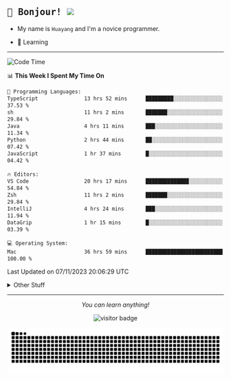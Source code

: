 <h2>
    <samp>🎉 Bonjour!  <img src="https://media.giphy.com/media/mGcNjsfWAjY5AEZNw6/giphy.gif" width="50"></samp>
</h2>

* My name is `Huayang` and I'm a novice programmer.


* 🧐 Learning

<hr>

<!--START_SECTION:waka-->
![Code Time](http://img.shields.io/badge/Code%20Time-1%2C651%20hrs%2030%20mins-blue)

📊 **This Week I Spent My Time On** 

```text
💬 Programming Languages: 
TypeScript               13 hrs 52 mins      █████████░░░░░░░░░░░░░░░░   37.53 % 
sh                       11 hrs 2 mins       ███████░░░░░░░░░░░░░░░░░░   29.84 % 
Java                     4 hrs 11 mins       ███░░░░░░░░░░░░░░░░░░░░░░   11.34 % 
Python                   2 hrs 44 mins       ██░░░░░░░░░░░░░░░░░░░░░░░   07.42 % 
JavaScript               1 hr 37 mins        █░░░░░░░░░░░░░░░░░░░░░░░░   04.42 % 

🔥 Editors: 
VS Code                  20 hrs 17 mins      ██████████████░░░░░░░░░░░   54.84 % 
Zsh                      11 hrs 2 mins       ███████░░░░░░░░░░░░░░░░░░   29.84 % 
IntelliJ                 4 hrs 24 mins       ███░░░░░░░░░░░░░░░░░░░░░░   11.94 % 
DataGrip                 1 hr 15 mins        █░░░░░░░░░░░░░░░░░░░░░░░░   03.39 % 

💻 Operating System: 
Mac                      36 hrs 59 mins      █████████████████████████   100.00 % 
```


 Last Updated on 07/11/2023 20:06:29 UTC
<!--END_SECTION:waka-->

<details>
    <summary>Other Stuff</summary>

* 🛠️ Skills
<!-- 
<p align="center">
  <a href="https://skillicons.dev">
    <img src="https://skillicons.dev/icons?i=c,python,cpp,go,react,js,ts,rust,java,haskell,ruby,kotlin,scala,kubernetes,docker,grafana,jenkins,nginx,nestjs,nextjs,rabbitmq,postgres,kafka,redis,graphql,mysql,linux,md,git,vim,vscode,visualstudio,stackoverflow" />
  </a>
</p>
-->    
<p align="center">
    <img src="https://api.githubtrends.io/user/svg/XmchxUp/langs?time_range=one_year&theme=classic" />
    <img src="https://api.githubtrends.io/user/svg/XmchxUp/repos?time_range=one_year&include_private=True&group=private&theme=classic" />
</p>

* 🏆 Some GitHub statistical reports:

<p align="center">
    <img src="/github-metrics.svg" alt="github metrics" style='visibility:visible' />    
</p>

<p align="center">  
    <img height="180em" src="https://github-readme-stats.vercel.app/api?username=xmchxup&hide_border=true&show_icons=true&include_all_commits=true&bg_color=0,EC6C6C,FFD479,FFFC79,73FA79&theme=graywhite&locale=en" />
    <img height="180em" src="https://github-readme-stats.vercel.app/api/top-langs/?username=xmchxup&hide=css,scss,html&langs_count=8&hide_border=true&layout=compact&bg_color=0,73FA79,73FDFF,D783FF&theme=graywhite&locale=en" />
</p>


<img width="100%" src="https://github-profile-trophy.vercel.app/?username=xmchxup&column=7" />

</details>


<hr>


<p align="center">
    <i>You can learn anything!</i>
    <p align="center">
        <img src="https://visitor-badge.laobi.icu/badge?page_id=xmchxup" alt="visitor badge"/>       
    </p>
</p>

<picture>
  <source media="(prefers-color-scheme: dark)" srcset="https://raw.githubusercontent.com/XmchxUp/XmchxUp/output/github-snake-dark.svg" />
  <source media="(prefers-color-scheme: light)" srcset="https://raw.githubusercontent.com/XmchxUp/XmchxUp/output/github-snake.svg" />
  <img alt="github-snake" src="https://raw.githubusercontent.com/XmchxUp/XmchxUp/output/github-snake.svg" />
</picture>


